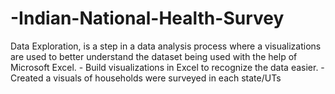 # -Indian-National-Health-Survey
Data Exploration, is a step in a data analysis process where a visualizations are used to better understand the dataset being used with the help of Microsoft Excel. - Build visualizations in Excel to recognize the data easier.  - Created a visuals of households were surveyed in each state/UTs
